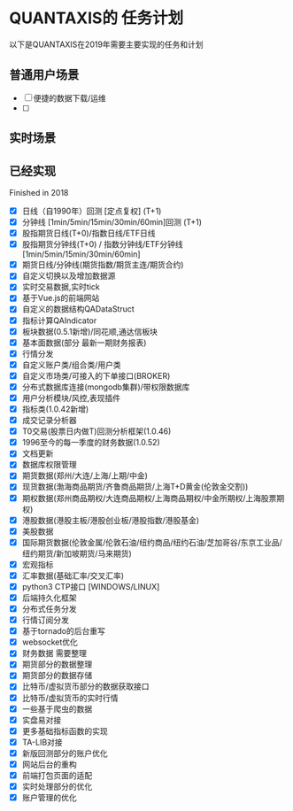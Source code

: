 # QUANTAXIS的 任务计划


以下是QUANTAXIS在2019年需要主要实现的任务和计划

## 普通用户场景

- [ ] 便捷的数据下载/运维
- [ ] 

## 实时场景



## 已经实现


Finished in 2018

- [x] 日线（自1990年）回测 [定点复权] (T+1)
- [x] 分钟线 [1min/5min/15min/30min/60min]回测 (T+1)
- [x] 股指期货日线(T+0)/指数日线/ETF日线
- [x] 股指期货分钟线(T+0) / 指数分钟线/ETF分钟线 [1min/5min/15min/30min/60min]
- [x] 期货日线/分钟线(期货指数/期货主连/期货合约)
- [x] 自定义切换以及增加数据源 
- [x] 实时交易数据,实时tick
- [x] 基于Vue.js的前端网站
- [x] 自定义的数据结构QADataStruct
- [x] 指标计算QAIndicator
- [x] 板块数据(0.5.1新增)/同花顺,通达信板块
- [x] 基本面数据(部分 最新一期财务报表)
- [x] 行情分发
- [x] 自定义账户类/组合类/用户类
- [x] 自定义市场类/可接入的下单接口(BROKER)
- [x] 分布式数据库连接(mongodb集群)/带权限数据库
- [x] 用户分析模块/风控,表现插件
- [x] 指标类(1.0.42新增)
- [x] 成交记录分析器
- [x] T0交易(股票日内做T)回测分析框架(1.0.46)
- [x] 1996至今的每一季度的财务数据(1.0.52)
- [x] 文档更新
- [x] 数据库权限管理
- [x] 期货数据(郑州/大连/上海/上期/中金)
- [x] 现货数据(渤海商品期货/齐鲁商品期货/上海T+D黄金(伦敦金交割))
- [x] 期权数据(郑州商品期权/大连商品期权/上海商品期权/中金所期权/上海股票期权)
- [x] 港股数据(港股主板/港股创业板/港股指数/港股基金)
- [x] 美股数据
- [x] 国际期货数据(伦敦金属/伦敦石油/纽约商品/纽约石油/芝加哥谷/东京工业品/纽约期货/新加坡期货/马来期货)
- [x] 宏观指标
- [x] 汇率数据(基础汇率/交叉汇率)
- [x] python3 CTP接口 [WINDOWS/LINUX]
- [x] 后端持久化框架
- [x] 分布式任务分发
- [x] 行情订阅分发
- [x] 基于tornado的后台重写
- [x] websocket优化
- [x] 财务数据 需要整理
- [x] 期货部分的数据整理
- [x] 期货部分的数据存储
- [x] 比特币/虚拟货币部分的数据获取接口
- [x] 比特币/虚拟货币的实时行情
- [x] 一些基于爬虫的数据
- [x] 实盘易对接
- [x] 更多基础指标函数的实现
- [x] TA-LIB对接
- [x] 新版回测部分的账户优化
- [x] 网站后台的重构
- [x] 前端打包页面的适配
- [x] 实时处理部分的优化
- [x] 账户管理的优化